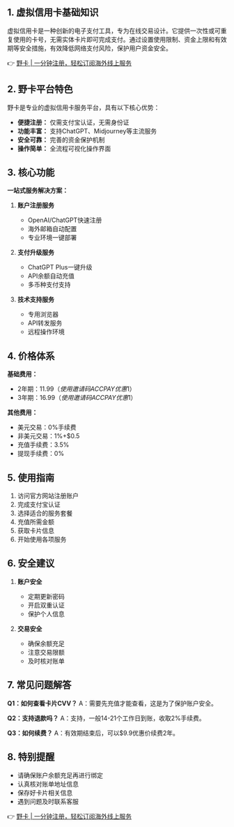 ## 1. 虚拟信用卡基础知识

虚拟信用卡是一种创新的电子支付工具，专为在线交易设计。它提供一次性或可重复使用的卡号，无需实体卡片即可完成支付。通过设置使用限制、资金上限和有效期等安全措施，有效降低网络支付风险，保护用户资金安全。

👉 [野卡 | 一分钟注册，轻松订阅海外线上服务](https://bit.ly/bewildcard)

## 2. 野卡平台特色

野卡是专业的虚拟信用卡服务平台，具有以下核心优势：

- **便捷注册：** 仅需支付宝认证，无需身份证
- **功能丰富：** 支持ChatGPT、Midjourney等主流服务
- **安全可靠：** 完善的资金保护机制
- **操作简单：** 全流程可视化操作界面

## 3. 核心功能

**一站式服务解决方案：**

1. **账户注册服务**
   - OpenAI/ChatGPT快速注册
   - 海外邮箱自动配置
   - 专业环境一键部署

2. **支付升级服务**
   - ChatGPT Plus一键升级
   - API余额自动充值
   - 多币种支付支持

3. **技术支持服务**
   - 专用浏览器
   - API转发服务
   - 远程操作环境

## 4. 价格体系

**基础费用：**
- 2年期：$11.99（使用邀请码ACCPAY优惠$1）
- 3年期：$16.99（使用邀请码ACCPAY优惠$1）

**其他费用：**
- 美元交易：0%手续费
- 非美元交易：1%+$0.5
- 充值手续费：3.5%
- 提现手续费：0%

## 5. 使用指南

1. 访问官方网站注册账户
2. 完成支付宝认证
3. 选择适合的服务套餐
4. 充值所需金额
5. 获取卡片信息
6. 开始使用各项服务

## 6. 安全建议

1. **账户安全**
   - 定期更新密码
   - 开启双重认证
   - 保护个人信息

2. **交易安全**
   - 确保余额充足
   - 注意交易限额
   - 及时核对账单

## 7. 常见问题解答

**Q1：如何查看卡片CVV？**
A：需要先充值才能查看，这是为了保护账户安全。

**Q2：支持退款吗？**
A：支持，一般14-21个工作日到账，收取2%手续费。

**Q3：如何续费？**
A：有效期结束后，可以$9.9优惠价续费2年。

## 8. 特别提醒

- 请确保账户余额充足再进行绑定
- 认真核对账单地址信息
- 保存好卡片相关信息
- 遇到问题及时联系客服

👉 [野卡 | 一分钟注册，轻松订阅海外线上服务](https://bit.ly/bewildcard)